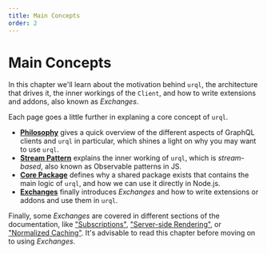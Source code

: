 ```yaml
---
title: Main Concepts
order: 2
---
```


# Main Concepts

In this chapter we'll learn about the motivation behind `urql`, the architecture that drives it, the
inner workings of the `Client`, and how to write extensions and addons, also known as _Exchanges_.

Each page goes a little further in explaning a core concept of `urql`.

- [**Philosophy**](./philosophy.md) gives a quick overview of the different aspects of GraphQL clients and `urql` in
  particular, which shines a light on why you may want to use `urql`.
- [**Stream Pattern**](./stream-patterns.md) explains the inner working of `urql`, which is _stream-based_, also known as
  Observable patterns in JS.
- [**Core Package**](./core-package.md) defines why a shared package exists that contains the main logic of `urql`, and
  how we can use it directly in Node.js.
- [**Exchanges**](./exchanges.md) finally introduces _Exchanges_ and how to write extensions or addons and use them
  in `urql`.

Finally, some _Exchanges_ are covered in different sections of the documentation, like
["Subscriptions"](../advanced/subscriptions.md), ["Server-side
Rendering"](../advanced/server-side-rendering.md), or ["Normalized
Caching"](../graphcache/normalized-caching.md). It's advisable to read this chapter before moving on
to using _Exchanges_.
